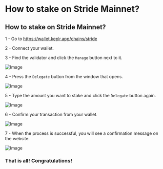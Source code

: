 # How to stake on Stride Mainnet?

## How to stake on Stride Mainnet?

1 - Go to https://wallet.keplr.app/chains/stride

2 - Connect your wallet.

3 - Find the validator and click the `Manage` button next to it.

![Image](https://i.hizliresim.com/o33fkyn.png)

4 - Press the `Delegate` button from the window that opens.

![Image](https://i.hizliresim.com/afb6oe9.png)

5 - Type the amount you want to stake and click the `Delegate` button again.

![Image](https://i.hizliresim.com/pr8ququ.png)

6 - Confirm your transaction from your wallet.

![Image](https://i.hizliresim.com/lkc6ypw.png)

7 - When the process is successful, you will see a confirmation message on the website.

![Image](https://i.hizliresim.com/hjdkmds.png)

### That is all! Congratulations!
